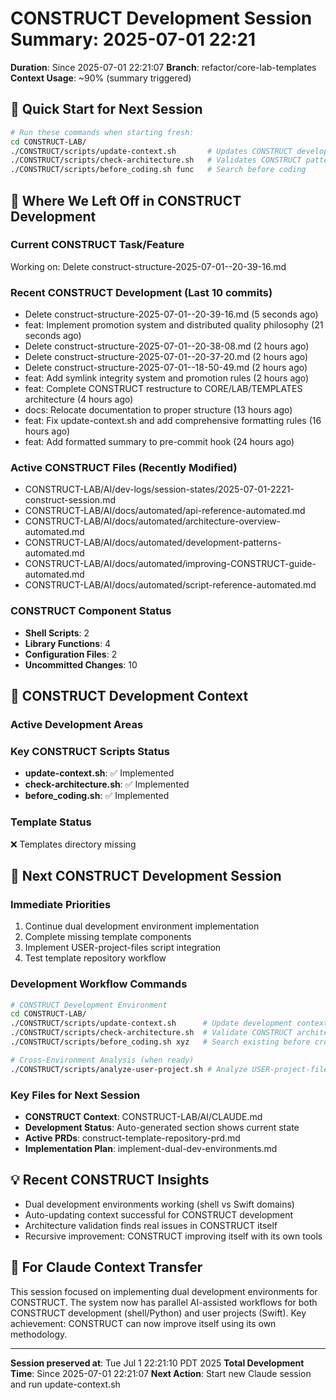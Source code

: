 # CONSTRUCT Development Session Summary: 2025-07-01 22:21
**Duration**: Since 2025-07-01 22:21:07
**Branch**: refactor/core-lab-templates
**Context Usage**: ~90% (summary triggered)

## 🎯 Quick Start for Next Session
```bash
# Run these commands when starting fresh:
cd CONSTRUCT-LAB/
./CONSTRUCT/scripts/update-context.sh       # Updates CONSTRUCT development context
./CONSTRUCT/scripts/check-architecture.sh   # Validates CONSTRUCT patterns
./CONSTRUCT/scripts/before_coding.sh func   # Search before coding
```

## 📍 Where We Left Off in CONSTRUCT Development

### Current CONSTRUCT Task/Feature
Working on: Delete construct-structure-2025-07-01--20-39-16.md

### Recent CONSTRUCT Development (Last 10 commits)
- Delete construct-structure-2025-07-01--20-39-16.md (5 seconds ago)
- feat: Implement promotion system and distributed quality philosophy (21 seconds ago)
- Delete construct-structure-2025-07-01--20-38-08.md (2 hours ago)
- Delete construct-structure-2025-07-01--20-37-20.md (2 hours ago)
- Delete construct-structure-2025-07-01--18-50-49.md (2 hours ago)
- feat: Add symlink integrity system and promotion rules (2 hours ago)
- feat: Complete CONSTRUCT restructure to CORE/LAB/TEMPLATES architecture (4 hours ago)
- docs: Relocate documentation to proper structure (13 hours ago)
- feat: Fix update-context.sh and add comprehensive formatting rules (16 hours ago)
- feat: Add formatted summary to pre-commit hook (24 hours ago)

### Active CONSTRUCT Files (Recently Modified)
- CONSTRUCT-LAB/AI/dev-logs/session-states/2025-07-01-2221-construct-session.md
- CONSTRUCT-LAB/AI/docs/automated/api-reference-automated.md
- CONSTRUCT-LAB/AI/docs/automated/architecture-overview-automated.md
- CONSTRUCT-LAB/AI/docs/automated/development-patterns-automated.md
- CONSTRUCT-LAB/AI/docs/automated/improving-CONSTRUCT-guide-automated.md
- CONSTRUCT-LAB/AI/docs/automated/script-reference-automated.md

### CONSTRUCT Component Status
- **Shell Scripts**:        2
- **Library Functions**:        4
- **Configuration Files**:        2
- **Uncommitted Changes**:       10

## 🔧 CONSTRUCT Development Context

### Active Development Areas


### Key CONSTRUCT Scripts Status
- **update-context.sh**: ✅ Implemented
- **check-architecture.sh**: ✅ Implemented
- **before_coding.sh**: ✅ Implemented

### Template Status
❌ Templates directory missing

## 🚀 Next CONSTRUCT Development Session

### Immediate Priorities
1. Continue dual development environment implementation
2. Complete missing template components
3. Implement USER-project-files script integration
4. Test template repository workflow

### Development Workflow Commands
```bash
# CONSTRUCT Development Environment
cd CONSTRUCT-LAB/
./CONSTRUCT/scripts/update-context.sh      # Update development context
./CONSTRUCT/scripts/check-architecture.sh  # Validate CONSTRUCT architecture
./CONSTRUCT/scripts/before_coding.sh xyz   # Search existing before creating

# Cross-Environment Analysis (when ready)
./CONSTRUCT/scripts/analyze-user-project.sh # Analyze USER-project-files patterns
```

### Key Files for Next Session
- **CONSTRUCT Context**: CONSTRUCT-LAB/AI/CLAUDE.md
- **Development Status**: Auto-generated section shows current state
- **Active PRDs**: construct-template-repository-prd.md
- **Implementation Plan**: implement-dual-dev-environments.md

## 💡 Recent CONSTRUCT Insights
- Dual development environments working (shell vs Swift domains)
- Auto-updating context successful for CONSTRUCT development
- Architecture validation finds real issues in CONSTRUCT itself
- Recursive improvement: CONSTRUCT improving itself with its own tools

## 🤖 For Claude Context Transfer
This session focused on implementing dual development environments for CONSTRUCT. The system now has parallel AI-assisted workflows for both CONSTRUCT development (shell/Python) and user projects (Swift). Key achievement: CONSTRUCT can now improve itself using its own methodology.

---
**Session preserved at**: Tue Jul  1 22:21:10 PDT 2025
**Total Development Time**: Since 2025-07-01 22:21:07
**Next Action**: Start new Claude session and run update-context.sh
